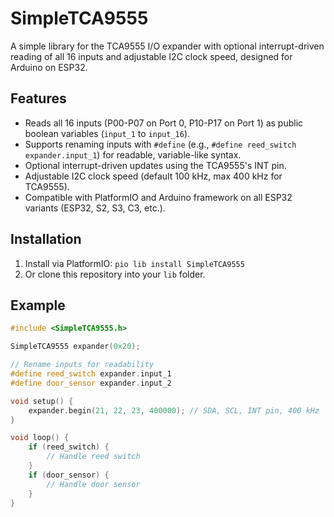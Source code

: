 # SimpleTCA9555

A simple library for the TCA9555 I/O expander with optional interrupt-driven reading of all 16 inputs and adjustable I2C clock speed, designed for Arduino on ESP32.

## Features
- Reads all 16 inputs (P00-P07 on Port 0, P10-P17 on Port 1) as public boolean variables (`input_1` to `input_16`).
- Supports renaming inputs with `#define` (e.g., `#define reed_switch expander.input_1`) for readable, variable-like syntax.
- Optional interrupt-driven updates using the TCA9555's INT pin.
- Adjustable I2C clock speed (default 100 kHz, max 400 kHz for TCA9555).
- Compatible with PlatformIO and Arduino framework on all ESP32 variants (ESP32, S2, S3, C3, etc.).

## Installation
1. Install via PlatformIO: `pio lib install SimpleTCA9555`
2. Or clone this repository into your `lib` folder.

## Example
```cpp
#include <SimpleTCA9555.h>

SimpleTCA9555 expander(0x20);

// Rename inputs for readability
#define reed_switch expander.input_1
#define door_sensor expander.input_2

void setup() {
    expander.begin(21, 22, 23, 400000); // SDA, SCL, INT pin, 400 kHz
}

void loop() {
    if (reed_switch) {
        // Handle reed switch
    }
    if (door_sensor) {
        // Handle door sensor
    }
}